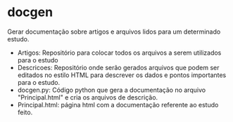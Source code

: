 # docgen
Gerar documentação sobre artigos e arquivos lidos para um determinado estudo.

- Artigos: Repositório para colocar todos os arquivos a serem utilizados para o estudo
- Descricoes: Repositório onde serão gerados arquivos que podem ser editados no estilo HTML para descrever os dados e pontos importantes para o estudo.
- docgen.py: Código python que gera a documentação no arquivo "Principal.html" e cria os arquivos de descrição.
- Principal.html: página html com a documentação referente ao estudo feito.
